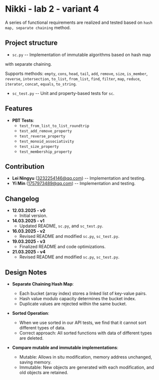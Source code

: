 # Nikki - lab 2 - variant 4

A series of functional requirements are realized and tested based on
`hash map, separate chaining` method.

## Project structure

- `sc.py` -- Implementation of immutable algorithms based on hash map

with separate chaining.

  Supports methods: `empty`, `cons`, `head`, `tail`, `add`, `remove`,
  `size`, `is_member`, `reverse`, `intersection`, `to_list`, `from_list`,
   `find`, `filter`, `map`, `reduce`, `iterator`, `concat`, `equals`, `to_string`.
- `sc_test.py` -- Unit and property-based tests for `sc`.

## Features

- **PBT Tests**:
   - `test_from_list_to_list_roundtrip`
   - `test_add_remove_property`
   - `test_reverse_property`
   - `test_monoid_associativity`
   - `test_size_property`
   - `test_membership_property`

## Contribution

- **Lei Ningyu** (3232254146@qq.com) -- Implementation and testing.
- **Yi Min** (1757973489@qq.com) -- Implementation and testing.

## Changelog

- **12.03.2025 - v0**
   - Initial version.
- **14.03.2025 - v1**
   - Updated README, `sc.py`, and `sc_test.py`.
- **16.03.2025 - v2**
   - Revised README and modified `sc.py`, `sc_test.py`.
- **19.03.2025 - v3**
   - Finalized README and code optimizations.
- **21.03.2025 - v4**
   - Revised README and modified `sc.py`, `sc_test.py`.

## Design Notes

- **Separate Chaining Hash Map**:
   - Each bucket (array index) stores a linked list of key-value pairs.
   - Hash value modulo capacity determines the bucket index.
   - Duplicate values are rejected within the same bucket.

- **Sorted Operation**:
   - When we use sorted in our API tests, we find that it cannot sort
   different types of data.
   - Correct approach: All sorted functions with data of different
   types are deleted.

- **Compare mutable and immutable implementations**:
   - Mutable: Allows in situ modification, memory address unchanged, saving memory.
   - Immutable: New objects are generated with each modification, and
   old objects are retained.
